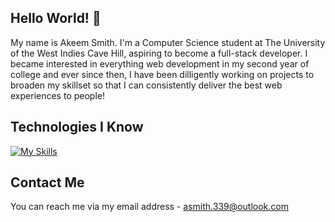 ## Hello World! :wave:
My name is Akeem Smith. I'm a Computer Science student at The University of the West Indies Cave Hill, aspiring to become a full-stack developer. I became interested in everything web development in my second year of college and ever since then, I have been dilligently working on projects to broaden my skillset so that I can consistently deliver the best web experiences to people!

## Technologies I Know
[![My Skills](https://skillicons.dev/icons?i=nextjs,ts,react,js,sass,css,html,php,mysql,py,git)](https://skillicons.dev)

## Contact Me
You can reach me via my email address - asmith.339@outlook.com

